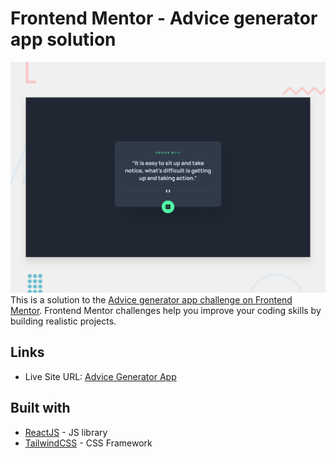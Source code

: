 # Frontend Mentor - Advice generator app solution

![Design preview for the Advice generator app coding challenge](./desktop-preview.jpg)
This is a solution to the [Advice generator app challenge on Frontend Mentor](https://www.frontendmentor.io/challenges/advice-generator-app-QdUG-13db). Frontend Mentor challenges help you improve your coding skills by building realistic projects.

## Links

- Live Site URL: [Advice Generator App](https://advice-generator-app-aw.vercel.app/)

## Built with

- [ReactJS](https://reactjs.org/) - JS library
- [TailwindCSS](https://tailwindcss.com/) - CSS Framework
